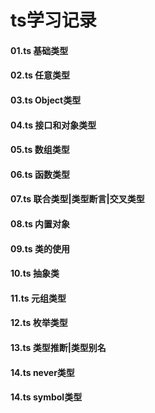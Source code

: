 # ts学习记录

#### 01.ts 基础类型
#### 02.ts 任意类型
#### 03.ts Object类型
#### 04.ts 接口和对象类型
#### 05.ts 数组类型
#### 06.ts 函数类型
#### 07.ts 联合类型|类型断言|交叉类型
#### 08.ts 内置对象
#### 09.ts 类的使用
#### 10.ts 抽象类
#### 11.ts 元组类型
#### 12.ts 枚举类型
#### 13.ts 类型推断|类型别名
#### 14.ts never类型
#### 14.ts symbol类型